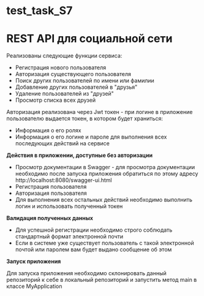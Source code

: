 # test_task_S7
# REST API для социальной сети
Реализованы следующие функции сервиса:
- Регистрация нового пользователя
- Авторизация существующего пользователя
- Поиск других пользователей по имени или фамилии
- Добавление других пользователей в "друзья"
- Удаление пользователей из "друзей"
- Просмотр списка всех друзей

Авторизация реализована через Jwt токен - при логине в приложение пользователю выдается токен, в котором будет храниться:
 - Информация о его ролях
 - Информация о его логине и пароле для выполнения всех последующих действий на сервисе

__Действия в приложении, доступные без авторизации__
 - Просмотр документации в Swagger - для просмотра документации необходимо после запуска приложения обратиться по этому адресу http://localhost:8080/swagger-ui.html
 - Регистрация пользователя
 - Авторизация пользователя
 - Для выполнения всех остальных действий необходимо выполнить логин и использовать полученный токен

__Валидация полученных данных__
 - Для успешной регистрации необходимо строго соблюдать стандартный формат электронной почти
 - Если в системе уже существует пользователь с такой электронной почтой или паролем вам будет выдано сообщение об этом

__Запуск приложения__

Для запуска приложения необходимо склонировать данный репозиторий к себе в локальный репозиторий и запустить метод main в классе MyApplication
